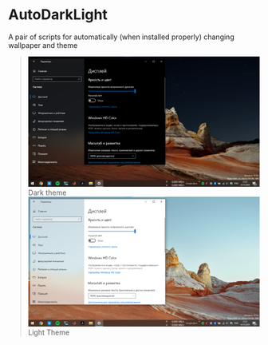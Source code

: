 # AutoDarkLight
A pair of scripts for automatically (when installed properly) changing wallpaper and theme
>![](../img/AutoDarkLight/DarkTheme.png)
Dark theme
![](../img/AutoDarkLight/LightTheme.png)
Light Theme